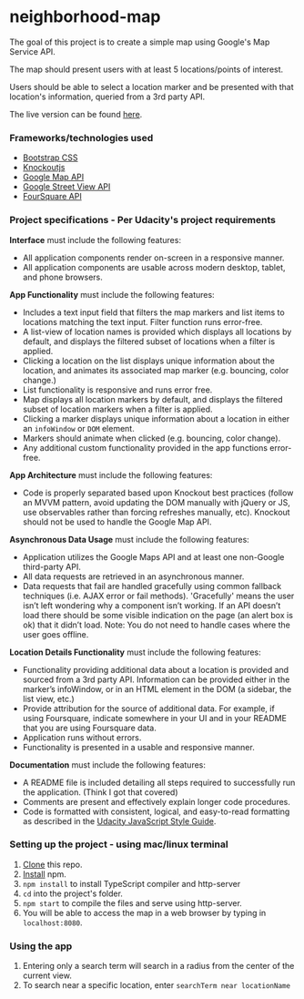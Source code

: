 # neighborhood-map

The goal of this project is to create a simple map using Google's Map Service API.

The map should present users with at least 5 locations/points of interest.

Users should be able to select a location marker and be presented with that location's information, 
queried from a 3rd party API.

The live version can be found [here](https://jwelker110.github.io/neighborhood-map/).

### Frameworks/technologies used
- [Bootstrap CSS](http://getbootstrap.com/)
- [Knockoutjs](https://knockoutjs.com/)
- [Google Map API](https://developers.google.com/maps/)
- [Google Street View API](https://developers.google.com/streetview/)
- [FourSquare API](https://developer.foursquare.com/)

### Project specifications - Per Udacity's project requirements

**Interface** must include the following features:
- All application components render on-screen in a responsive manner.
- All application components are usable across modern desktop, tablet, and phone browsers.

**App Functionality** must include the following features:
- Includes a text input field that filters the map markers and list items to locations 
matching the text input. Filter function runs error-free.
- A list-view of location names is provided which displays all locations by default, 
and displays the filtered subset of locations when a filter is applied.
- Clicking a location on the list displays unique information about the location, 
and animates its associated map marker (e.g. bouncing, color change.)
- List functionality is responsive and runs error free.
- Map displays all location markers by default, and displays the filtered subset 
of location markers when a filter is applied.
- Clicking a marker displays unique information about a location in either an `infoWindow` or `DOM` element.
- Markers should animate when clicked (e.g. bouncing, color change).
- Any additional custom functionality provided in the app functions error-free.

**App Architecture** must include the following features:
- Code is properly separated based upon Knockout best practices (follow an MVVM pattern, avoid updating the 
DOM manually with jQuery or JS, use observables rather than forcing refreshes manually, etc). Knockout should 
not be used to handle the Google Map API.

**Asynchronous Data Usage** must include the following features:
- Application utilizes the Google Maps API and at least one non-Google third-party API.
- All data requests are retrieved in an asynchronous manner.
- Data requests that fail are handled gracefully using common fallback techniques (i.e. AJAX error or fail methods).
'Gracefully' means the user isn’t left wondering why a component isn’t working. If an API doesn’t load there 
should be some visible indication on the page (an alert box is ok) that it didn’t load. Note: You do not need
to handle cases where the user goes offline.

**Location Details Functionality** must include the following features:
- Functionality providing additional data about a location is provided and sourced from a 3rd party API. Information 
can be provided either in the marker’s infoWindow, or in an HTML element in the DOM (a sidebar, the list view, etc.)
- Provide attribution for the source of additional data. For example, if using Foursquare, indicate somewhere in 
your UI and in your README that you are using Foursquare data.
- Application runs without errors.
- Functionality is presented in a usable and responsive manner.

**Documentation** must include the following features:
- A README file is included detailing all steps required to successfully run the application. (Think I got that covered)
- Comments are present and effectively explain longer code procedures.
- Code is formatted with consistent, logical, and easy-to-read formatting as described in 
the [Udacity JavaScript Style Guide](http://udacity.github.io/frontend-nanodegree-styleguide/javascript.html).

### Setting up the project - using mac/linux terminal

1. [Clone](https://github.com/jwelker110/neighborhood-map.git) this repo.
2. [Install](http://blog.npmjs.org/post/85484771375/how-to-install-npm) npm.
3. `npm install` to install TypeScript compiler and http-server
4. `cd` into the project's folder.
5. `npm start` to compile the files and serve using http-server.
6. You will be able to access the map in a web browser by typing in `localhost:8080`.

### Using the app

1. Entering only a search term will search in a radius from the center of the current view.
2. To search near a specific location, enter `searchTerm near locationName`
